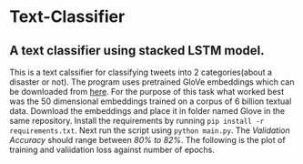 # Text-Classifier
## A text classifier using stacked LSTM model.
This is a text calssifier for classifying tweets into 2 categories(about a disaster or not). The program uses pretrained GloVe embeddings which can be downloaded from [here](https://nlp.stanford.edu/projects/glove/). For the purpose of this task what worked best was the 50 dimensional embeddings trained on a corpus of 6 billion textual data. Download the embeddings and place it in folder named Glove in the same repository. Install the requirements by running `pip install -r requirements.txt`. Next run the script using `python main.py`. The *Validation Accuracy* should range between *80% to 82%*. The following is the plot of training and valiidation loss against number of epochs.
[](!bestone.png)